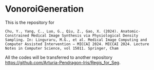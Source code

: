 # VonoroiGeneration

This is the repository for 
```
Chu, Y., Yang, C., Luo, G., Qiu, Z., Gao, X. (2024). Anatomic-Constrained Medical Image Synthesis via Physiological Density Sampling. In: Linguraru, M.G., et al. Medical Image Computing and Computer Assisted Intervention – MICCAI 2024. MICCAI 2024. Lecture Notes in Computer Science, vol 15011. Springer, Cham
```

All the codes will be transferred to another repository https://github.com/Arturia-Pendragon-Iris/Regis_for_Seg.
